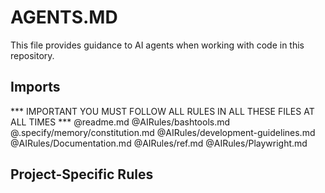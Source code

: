 # AGENTS.MD

This file provides guidance to AI agents when working with code in this repository.

## Imports
*** IMPORTANT YOU MUST FOLLOW ALL RULES IN ALL THESE FILES AT ALL TIMES ***
@readme.md
@AIRules/bashtools.md
@.specify/memory/constitution.md
@AIRules/development-guidelines.md
@AIRules/Documentation.md
@AIRules/ref.md
@AIRules/Playwright.md

## Project-Specific Rules
